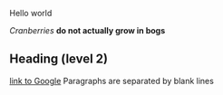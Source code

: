 Hello world

*Cranberries* **do not actually grow in bogs**
## Heading (level 2)
[link to Google](https://www.google.com)
Paragraphs are separated by blank lines
